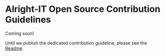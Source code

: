 # Alright-IT Open Source Contribution Guidelines

Coming soon!

Until we publish the dedicated contribution guideline, please see the [Readme](README.md).
